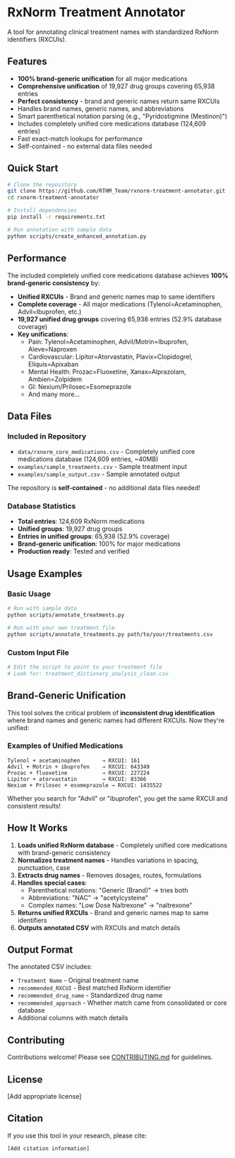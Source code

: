 # RxNorm Treatment Annotator

A tool for annotating clinical treatment names with standardized RxNorm identifiers (RXCUIs).

## Features
- **100% brand-generic unification** for all major medications
- **Comprehensive unification** of 19,927 drug groups covering 65,938 entries
- **Perfect consistency** - brand and generic names return same RXCUIs
- Handles brand names, generic names, and abbreviations
- Smart parenthetical notation parsing (e.g., "Pyridostigmine (Mestinon)")
- Includes completely unified core medications database (124,609 entries)
- Fast exact-match lookups for performance
- Self-contained - no external data files needed

## Quick Start

```bash
# Clone the repository
git clone https://github.com/RTHM_Team/rxnorm-treatment-annotator.git
cd rxnorm-treatment-annotator

# Install dependencies
pip install -r requirements.txt

# Run annotation with sample data
python scripts/create_enhanced_annotation.py
```

## Performance

The included completely unified core medications database achieves **100% brand-generic consistency** by:
- **Unified RXCUIs** - Brand and generic names map to same identifiers
- **Complete coverage** - All major medications (Tylenol=Acetaminophen, Advil=Ibuprofen, etc.)
- **19,927 unified drug groups** covering 65,938 entries (52.9% database coverage)
- **Key unifications**:
  - Pain: Tylenol=Acetaminophen, Advil/Motrin=Ibuprofen, Aleve=Naproxen
  - Cardiovascular: Lipitor=Atorvastatin, Plavix=Clopidogrel, Eliquis=Apixaban
  - Mental Health: Prozac=Fluoxetine, Xanax=Alprazolam, Ambien=Zolpidem
  - GI: Nexium/Prilosec=Esomeprazole
  - And many more...

## Data Files

### Included in Repository
- `data/rxnorm_core_medications.csv` - Completely unified core medications database (124,609 entries, ~40MB)
- `examples/sample_treatments.csv` - Sample treatment input
- `examples/sample_output.csv` - Sample annotated output

The repository is **self-contained** - no additional data files needed!

### Database Statistics
- **Total entries**: 124,609 RxNorm medications
- **Unified groups**: 19,927 drug groups
- **Entries in unified groups**: 65,938 (52.9% coverage)
- **Brand-generic unification**: 100% for major medications
- **Production ready**: Tested and verified

## Usage Examples

### Basic Usage
```bash
# Run with sample data
python scripts/annotate_treatments.py

# Run with your own treatment file
python scripts/annotate_treatments.py path/to/your/treatments.csv
```

### Custom Input File
```python
# Edit the script to point to your treatment file
# Look for: treatment_dictionary_analysis_clean.csv
```

## Brand-Generic Unification

This tool solves the critical problem of **inconsistent drug identification** where brand names and generic names had different RXCUIs. Now they're unified:

### Examples of Unified Medications
```
Tylenol + acetaminophen       → RXCUI: 161
Advil + Motrin + ibuprofen    → RXCUI: 643349  
Prozac + fluoxetine           → RXCUI: 227224
Lipitor + atorvastatin        → RXCUI: 83366
Nexium + Prilosec + esomeprazole → RXCUI: 1435522
```

Whether you search for "Advil" or "ibuprofen", you get the same RXCUI and consistent results!

## How It Works

1. **Loads unified RxNorm database** - Completely unified core medications with brand-generic consistency
2. **Normalizes treatment names** - Handles variations in spacing, punctuation, case
3. **Extracts drug names** - Removes dosages, routes, formulations
4. **Handles special cases**:
   - Parenthetical notations: "Generic (Brand)" → tries both
   - Abbreviations: "NAC" → "acetylcysteine"
   - Complex names: "Low Dose Naltrexone" → "naltrexone"
5. **Returns unified RXCUIs** - Brand and generic names map to same identifiers
6. **Outputs annotated CSV** with RXCUIs and match details

## Output Format

The annotated CSV includes:
- `Treatment Name` - Original treatment name
- `recommended_RXCUI` - Best matched RxNorm identifier
- `recommended_drug_name` - Standardized drug name
- `recommended_approach` - Whether match came from consolidated or core database
- Additional columns with match details

## Contributing

Contributions welcome! Please see [CONTRIBUTING.md](CONTRIBUTING.md) for guidelines.

## License

[Add appropriate license]

## Citation

If you use this tool in your research, please cite:
```
[Add citation information]
```
